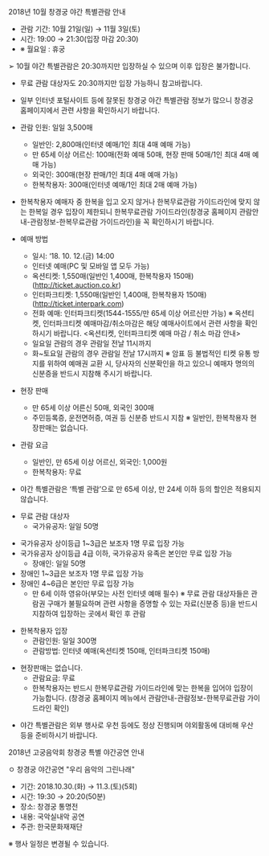 2018년 10월 창경궁 야간 특별관람 안내

- 관람 기간: 10월 21일(일) → 11월 3일(토)
- 시간: 19:00 → 21:30(입장 마감 20:30)
- ※ 월요일 : 휴궁

➢ 10월 야간 특별관람은 20:30까지만 입장하실 수 있으며 이후 입장은 불가합니다.
* 무료 관람 대상자도 20:30까지만 입장 가능하니 참고바랍니다.

- 일부 인터넷 포털사이트 등에 잘못된 창경궁 야간 특별관람 정보가 많으니 창경궁 홈페이지에서 관련 사항을 확인하시기 바랍니다.

- 관람 인원: 일일 3,500매
  - 일반인: 2,800매(인터넷 예매/1인 최대 4매 예매 가능)
  - 만 65세 이상 어르신: 100매(전화 예매 50매, 현장 판매 50매/1인 최대 4매 예매 가능)
  - 외국인: 300매(현장 판매/1인 최대 4매 예매 가능)
  - 한복착용자: 300매(인터넷 예매/1인 최대 2매 예매 가능)
* 한복착용자 예매자 중 한복을 입고 오지 않거나 한복무료관람 가이드라인에 맞지 않는 한복일 경우 입장이 제한되니 한복무료관람 가이드라인(창경궁 홈페이지 관람안내-관람정보-한복무료관람 가이드라인)을 꼭 확인하시기 바랍니다.

- 예매 방법
  - 일시: ‘18. 10. 12.(금) 14:00
  - 인터넷 예매(PC 및 모바일 앱 모두 가능)
  * 옥션티켓: 1,550매(일반인 1,400매, 한복착용자 150매) (http://ticket.auction.co.kr)
  * 인터파크티켓: 1,550매(일반인 1,400매, 한복착용자 150매) (http://ticket.interpark.com)
  - 전화 예매: 인터파크티켓(1544-1555/만 65세 이상 어르신만 가능)
※ 옥션티켓, 인터파크티켓 예매마감/취소마감은 해당 예매사이트에서 관련 사항을 확인하시기 바랍니다.
<옥션티켓, 인터파크티켓 예매 마감 / 취소 마감 안내>
  - 일요일 관람의 경우 관람일 전날 11시까지
  - 화~토요일 관람의 경우 관람일 전날 17시까지
※ 암표 등 불법적인 티켓 유통 방지를 위하여 예매권 교환 시, 당사자의 신분확인을 하고 있으니 예매자 명의의 신분증을 반드시 지참해 주시기 바랍니다.

- 현장 판매
  - 만 65세 이상 어른신 50매, 외국인 300매
  - 주민등록증, 운전면허증, 여권 등 신분증 반드시 지참
※ 일반인, 한복착용자 현장판매는 없습니다.

- 관람 요금
  - 일반인, 만 65세 이상 어르신, 외국인: 1,000원
  - 한복착용자: 무료
* 야간 특별관람은 ‘특별 관람’으로 만 65세 이상, 만 24세 이하 등의 할인은 적용되지 않습니다.

- 무료 관람 대상자
  - 국가유공자: 일일 50명
* 국가유공자 상이등급 1~3급은 보조자 1명 무료 입장 가능
* 국가유공자 상이등급 4급 이하, 국가유공자 유족은 본인만 무료 입장 가능
  - 장애인: 일일 50명
* 장애인 1~3급은 보조자 1명 무료 입장 가능
* 장애인 4~6급은 본인만 무료 입장 가능
  - 만 6세 이하 영유아(부모는 사전 인터넷 예매 필수)
※ 무료 관람 대상자들은 관람권 구매가 불필요하며 관련 사항을 증명할 수 있는 자료(신분증 등)을 반드시 지참하여 입장하는 곳에서 확인 후 관람

- 한복착용자 입장
  - 관람인원: 일일 300명
  - 관람방법: 인터넷 예매(옥션티켓 150매, 인터파크티켓 150매)
* 현장판매는 없습니다.
  - 관람요금: 무료
  - 한복착용자는 반드시 한복무료관람 가이드라인에 맞는 한복을 입어야 입장이 가능합니다. (창경궁 홈페이지 메뉴에서 관람안내-관람정보-한복무료관람 가이드라인 확인)

- 야간 특별관람은 외부 행사로 우천 등에도 정상 진행되며 야외활동에 대비해 우산 등을 준비하시기 바랍니다.

2018년 고궁음악회 창경궁 특별 야간공연 안내

ㅇ 창경궁 야간공연 "우리 음악의 그린나래"
- 기간: 2018.10.30.(화) → 11.3.(토)(5회)
- 시간: 19:30 → 20:20(50분)
- 장소: 창경궁 통명전
- 내용: 국악실내악 공연
- 주관: 한국문화재재단

※ 행사 일정은 변경될 수 있습니다.